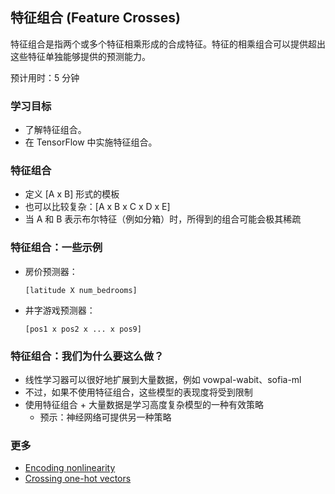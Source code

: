 ## 特征组合 (Feature Crosses)
特征组合是指两个或多个特征相乘形成的合成特征。特征的相乘组合可以提供超出这些特征单独能够提供的预测能力。

预计用时：5 分钟

### 学习目标

- 了解特征组合。
- 在 TensorFlow 中实施特征组合。

### 特征组合

- 定义 [A x B] 形式的模板
- 也可以比较复杂：[A x B x C x D x E]
- 当 A 和 B 表示布尔特征（例如分箱）时，所得到的组合可能会极其稀疏

### 特征组合：一些示例

- 房价预测器：
    ```
    [latitude X num_bedrooms]
    ```
- 井字游戏预测器：
    ```
    [pos1 x pos2 x ... x pos9]
    ```

### 特征组合：我们为什么要这么做？

- 线性学习器可以很好地扩展到大量数据，例如 vowpal-wabit、sofia-ml
- 不过，如果不使用特征组合，这些模型的表现度将受到限制
- 使用特征组合 + 大量数据是学习高度复杂模型的一种有效策略
    - 预示：神经网络可提供另一种策略


### 更多

- [Encoding nonlinearity](A-encoding-nonlinearity.md)
- [Crossing one-hot vectors](B-crossing-one-hot-vectors.md)
